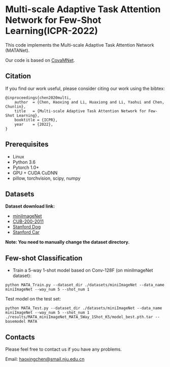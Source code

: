 # Multi-scale Adaptive Task Attention Network for Few-Shot Learning(ICPR-2022)
This code implements the Multi-scale Adaptive Task Attention Network (MATANet).

Our code is based on [CovaMNet](https://github.com/WenbinLee/CovaMNet).

## Citation
If you find our work useful, please consider citing our work using the bibtex:
```
@inproceedings{chen2020multi,
	author  = {Chen, Haoxing and Li, Huaxiong and Li, Yaohui and Chen, Chunlin},
	title   = {Multi-scale Adaptive Task Attention Network for Few-Shot Learning},
	booktitle = {ICPR},
	year    = {2022},
}
```

## Prerequisites
* Linux
* Python 3.6
* Pytorch 1.0+
* GPU + CUDA CuDNN
* pillow, torchvision, scipy, numpy

## Datasets
**Dataset download link:**
* [miniImageNet](https://drive.google.com/file/d/1fUBrpv8iutYwdL4xE1rX_R9ef6tyncX9/view)
* [CUB-200-2011](http://www.vision.caltech.edu/visipedia/CUB-200-2011.html)
* [Stanford Dog](http://vision.stanford.edu/aditya86/ImageNetDogs/)
* [Stanford Car](https://ai.stanford.edu/~jkrause/cars/car_dataset.html)

**Note: You need to manually change the dataset directory.**

## Few-shot Classification
* Train a 5-way 1-shot model based on Conv-128F (on miniImageNet dataset):
```
python MATA_Train.py --dataset_dir ./datasets/miniImageNet --data_name miniImageNet --way_num 5 --shot_num 1
```
Test model on the test set:
```
python MATA_Test.py --dataset_dir ./datasets/miniImageNet --data_name miniImageNet --way_num 5 --shot_num 1
./results/MATA_miniImageNet_MATA_5Way_1Shot_K5/model_best.pth.tar --basemodel MATA
```

## Contacts
Please feel free to contact us if you have any problems.

Email: haoxingchen@smail.nju.edu.cn


